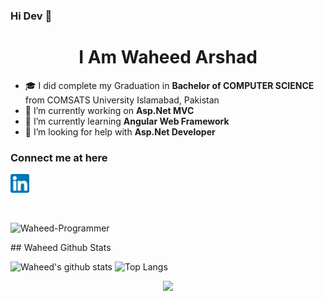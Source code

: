 ### Hi Dev 👋

<h1 align="center">I Am Waheed Arshad</h1>

- 🎓 I did complete my Graduation in **Bachelor of COMPUTER SCIENCE** from COMSATS University Islamabad, Pakistan
- 🔭 I’m currently working on **Asp.Net MVC**  
- 🌱 I’m currently learning **Angular Web Framework**
- 🤔 I’m looking for help with **Asp.Net Developer**


<!-- - 👨‍💻 check my website : http://waheed.me/Resume/ -->


### Connect me at here

<span><a href="https://www.linkedin.com/in/muhammad-waheed-0b2a16176/" ><img src="images/linkedin.png" width="30" height="30" /></a>
<!-- &nbsp;
<a href="#" ><img src="images/Facebook-logo.png" width="30" height="30" /> -->
<!-- &nbsp;
<a href="#" ><img src="images/insta.png" width="30" height="30" /> -->
<span>
<br>
  <p align="left"> <img src="https://komarev.com/ghpvc/?username=Waheed-Programmer&label=Profile%20views&color=0e75b6&style=flat" alt="Waheed-Programmer" /> </p>
## Waheed Github Stats

  <span> ![Waheed's github stats](https://github-readme-stats.vercel.app/api?username=Waheed-Programmer&theme=default&show_icons=true&count_private=true) </span>
<span> ![Top Langs](https://github-readme-stats.vercel.app/api/top-langs/?username=Waheed-Programmer&theme=default)</span>
<!-- <span> <img src="https://github-readme-stats.vercel.app/api?username=Waheed-Programmer&show_icons=true&count_private=true" alt="Waheed-Programmer" /> </span>
<span> ![Top Langs](https://github-readme-stats.vercel.app/api/top-langs/?username=Waheed-Programmer)</span> -->
 <div  align="center"> <img src="https://activity-graph.herokuapp.com/graph?username=Waheed-Programmer&theme=default" /></div>
<br/> 

<!-- <div  align="center"> <img src="https://github.com/Waheed-Programmer/Waheed-Programmer/blob/output/github-snake.gif" /></div>

<br/> -->
 

  





